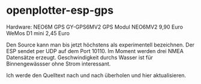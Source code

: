 # openplotter-esp-gps


Hardware:
NEO6M GPS GY-GPS6MV2 GPS Modul NEO6MV2 9,90 Euro
WeMos D1 mini 2,45 Euro

Den Source kann man bis jetzt höchstens als experimentell bezeichnen.
Der ESP sendet per UDP auf dem Port 10110.
Im Moment werden drei NMEA Datensätze erzeugt. Geschwindigkeit durchs Wasser ist für Binnengewässser ohne Strom interessant.

Ich werde den Quelltext nach und nach überholen und hier aktualisieren.

